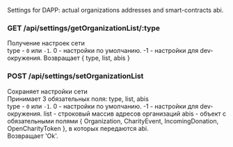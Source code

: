 Settings for DAPP: actual organizations addresses and smart-contracts abi.

### GET /api/settings/getOrganizationList/:type
Получение настроек сети<br/>
type - `0` или `-1`. 0 - настройки по умолчанию. -1 - настройки для dev-окружения.
Возвращает { type, list, abis }

### POST /api/settings/setOrganizationList
Сохраняет настройки сети<br/>
Принимает 3 обязательных поля: type, list, abis<br/>
type - `0` или `-1`. 0 - настройки по умолчанию. -1 - настройки для dev-окружения.
list - строковый массив адресов организаций
abis - объект с обязательными полями { Organization, CharityEvent, IncomingDonation, OpenCharityToken },
в которых передаются abi.<br/>
Возвращает 'Ok'.
